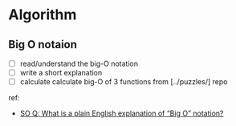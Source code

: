 # Algorithm

## Big O notaion

- [ ] read/understand the big-O notation
- [ ] write a short explanation
- [ ] calculate calculate big-O of 3 functions from [../puzzles/] repo

ref:
* [SO Q: What is a plain English explanation of “Big O” notation?](http://stackoverflow.com/a/487278/2245329)
